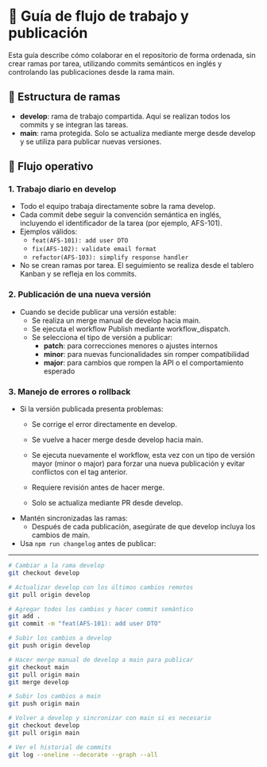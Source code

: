 # 🧭 Guía de flujo de trabajo y publicación

Esta guía describe cómo colaborar en el repositorio de forma ordenada, sin crear ramas por tarea, utilizando commits semánticos en inglés y controlando las publicaciones desde la rama main.

## 🔧 Estructura de ramas

- **develop**: rama de trabajo compartida. Aquí se realizan todos los commits y se integran las tareas.
- **main**: rama protegida. Solo se actualiza mediante merge desde develop y se utiliza para publicar nuevas versiones.

## 🔁 Flujo operativo

### 1. Trabajo diario en develop

- Todo el equipo trabaja directamente sobre la rama develop.
- Cada commit debe seguir la convención semántica en inglés, incluyendo el identificador de la tarea (por ejemplo, AFS-101).
- Ejemplos válidos:
  - `feat(AFS-101): add user DTO`
  - `fix(AFS-102): validate email format`
  - `refactor(AFS-103): simplify response handler`
- No se crean ramas por tarea. El seguimiento se realiza desde el tablero Kanban y se refleja en los commits.

### 2. Publicación de una nueva versión

- Cuando se decide publicar una versión estable:
  - Se realiza un merge manual de develop hacia main.
  - Se ejecuta el workflow Publish mediante workflow_dispatch.
  - Se selecciona el tipo de versión a publicar:
    - **patch**: para correcciones menores o ajustes internos
    - **minor**: para nuevas funcionalidades sin romper compatibilidad
    - **major**: para cambios que rompen la API o el comportamiento esperado

### 3. Manejo de errores o rollback

- Si la versión publicada presenta problemas:
  - Se corrige el error directamente en develop.
  - Se vuelve a hacer merge desde develop hacia main.
  - Se ejecuta nuevamente el workflow, esta vez con un tipo de versión mayor (minor o major) para forzar una nueva publicación y evitar conflictos con el tag anterior.

  - Requiere revisión antes de hacer merge.
  - Solo se actualiza mediante PR desde develop.
- Mantén sincronizadas las ramas:
  - Después de cada publicación, asegúrate de que develop incluya los cambios de main.
- Usa `npm run changelog` antes de publicar:

---

```sh
# Cambiar a la rama develop
git checkout develop

# Actualizar develop con los últimos cambios remotos
git pull origin develop

# Agregar todos los cambios y hacer commit semántico
git add .
git commit -m "feat(AFS-101): add user DTO"

# Subir los cambios a develop
git push origin develop

# Hacer merge manual de develop a main para publicar
git checkout main
git pull origin main
git merge develop

# Subir los cambios a main
git push origin main

# Volver a develop y sincronizar con main si es necesario
git checkout develop
git pull origin main

# Ver el historial de commits
git log --oneline --decorate --graph --all
```
